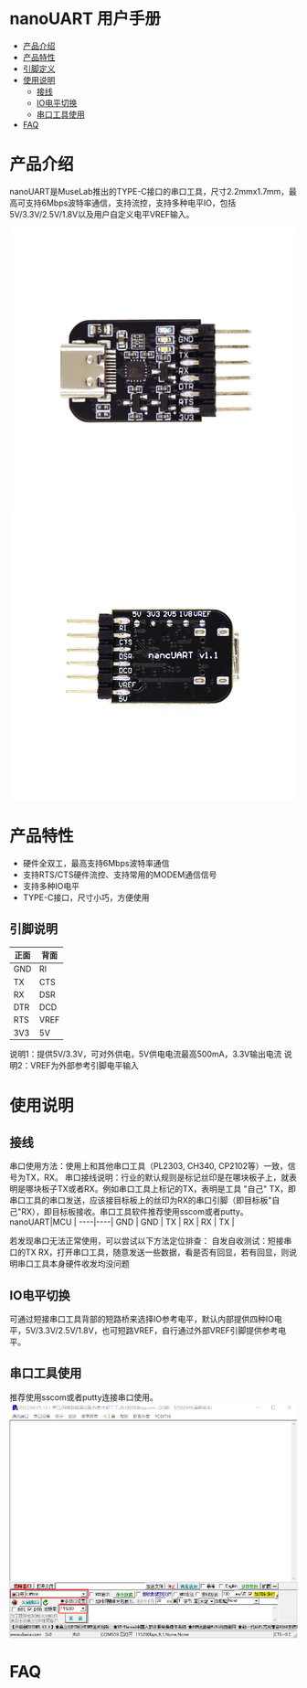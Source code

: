 # nanoUART 用户手册
* [产品介绍](#产品介绍) 
* [产品特性](#产品特性) 
* [引脚定义](#引脚定义)
* [使用说明](#使用说明)
    * [接线](#接线)
	* [IO电平切换](#IO电平切换)
	* [串口工具使用](#串口工具使用)
* [FAQ](#faq)
	
# 产品介绍
nanoUART是MuseLab推出的TYPE-C接口的串口工具，尺寸2.2mmx1.7mm，最高可支持6Mbps波特率通信，支持流控，支持多种电平IO，包括5V/3.3V/2.5V/1.8V以及用户自定义电平VREF输入。

<div align=center>
<img src="https://github.com/wuxx/nanoUART/blob/master/doc/nanoUART-top.jpg" width = "500" alt="" align=center />
<img src="https://github.com/wuxx/nanoUART/blob/master/doc/nanoUART-bottom.jpg" width = "530" alt="" align=center />
</div>

# 产品特性
- 硬件全双工，最高支持6Mbps波特率通信
- 支持RTS/CTS硬件流控、支持常用的MODEM通信信号
- 支持多种IO电平
- TYPE-C接口，尺寸小巧，方便使用

## 引脚说明
正面|背面 |
----|---- |
GND | RI  | 
TX  | CTS |
RX  | DSR |
DTR | DCD |
RTS | VREF|
3V3 | 5V  |

说明1：提供5V/3.3V，可对外供电，5V供电电流最高500mA，3.3V输出电流
说明2：VREF为外部参考引脚电平输入


# 使用说明

## 接线
串口使用方法：使用上和其他串口工具（PL2303, CH340, CP2102等）一致，信号为TX，RX。
串口接线说明：行业的默认规则是标记丝印是在哪块板子上，就表明是哪块板子TX或者RX。例如串口工具上标记的TX，表明是工具 "自己" TX，即串口工具的串口发送，应该接目标板上的丝印为RX的串口引脚（即目标板"自己"RX），即目标板接收。串口工具软件推荐使用sscom或者putty。
nanoUART|MCU |
----|----|
GND | GND | 
TX | RX  |
RX | TX  |

若发现串口无法正常使用，可以尝试以下方法定位排查：
自发自收测试：短接串口的TX RX，打开串口工具，随意发送一些数据，看是否有回显，若有回显，则说明串口工具本身硬件收发均没问题


## IO电平切换
可通过短接串口工具背部的短路桥来选择IO参考电平，默认内部提供四种IO电平，5V/3.3V/2.5V/1.8V，也可短路VREF，自行通过外部VREF引脚提供参考电平。


## 串口工具使用
推荐使用sscom或者putty连接串口使用。  
![sscom](https://github.com/wuxx/nanoUART/blob/master/doc/sscom.png)

# FAQ
